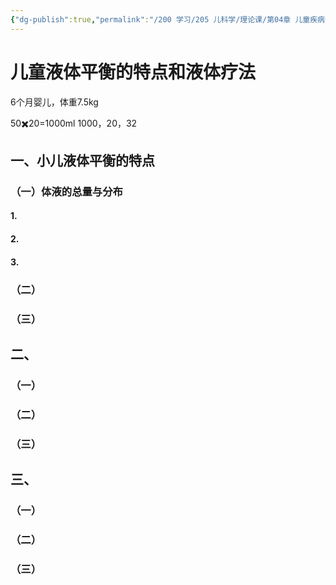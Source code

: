 ```yaml
---
{"dg-publish":true,"permalink":"/200 学习/205 儿科学/理论课/第04章 儿童疾病诊治原则/第3节 儿童液体平衡的特点和液体疗法/儿童液体平衡的特点和液体疗法/","title":"儿童液体平衡的特点和液体疗法","created":"2024-09-05T08:45:30.000+08:00","updated":"2024-09-05T09:43:31.000+08:00"}
---
```


# 儿童液体平衡的特点和液体疗法
6个月婴儿，体重7.5kg

50✖️20=1000ml
1000，20，32


## 一、小儿液体平衡的特点
### （一）体液的总量与分布
#### 1.
#### 2.
#### 3.
### （二）
### （三）
## 二、
### （一）
### （二）
### （三）
## 三、
### （一）
### （二）
### （三）